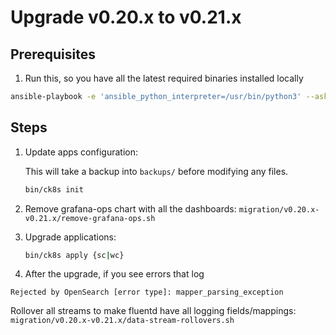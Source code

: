 # Upgrade v0.20.x to v0.21.x

## Prerequisites
1. Run this, so you have all the latest required binaries installed locally

```bash
ansible-playbook -e 'ansible_python_interpreter=/usr/bin/python3' --ask-become-pass --connection local --inventory 127.0.0.1, get-requirements.yaml
```
## Steps

1. Update apps configuration:

    This will take a backup into `backups/` before modifying any files.

    ```bash
    bin/ck8s init
    ```

2. Remove grafana-ops chart with all the dashboards: `migration/v0.20.x-v0.21.x/remove-grafana-ops.sh`

3. Upgrade applications:

    ```bash
    bin/ck8s apply {sc|wc}
    ```

4. After the upgrade, if you see errors that log
```log
Rejected by OpenSearch [error type]: mapper_parsing_exception
```
 Rollover all streams to make fluentd have all logging fields/mappings: `migration/v0.20.x-v0.21.x/data-stream-rollovers.sh`
